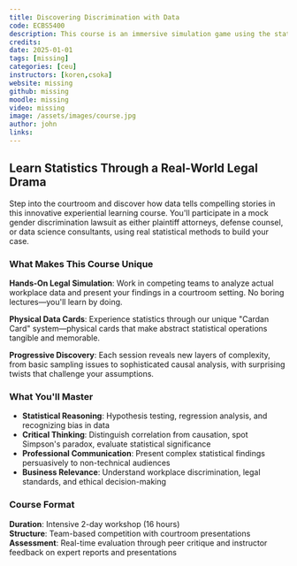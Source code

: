 ```yaml
---
title: Discovering Discrimination with Data
code: ECBS5400
description: This course is an immersive simulation game using the statistical concepts learned earlier to argue about patterns of gender discrimination in the workplace. The focus is on interpreting and communicating data analysis results rather than performing statistical calculations. Various assignments, including readings, essays, and presentations, reinforce the learned concepts.
credits: 
date: 2025-01-01
tags: [missing]
categories: [ceu]
instructors: [koren,csoka]
website: missing
github: missing
moodle: missing
video: missing
image: /assets/images/course.jpg
author: john
links:
---
```


## Learn Statistics Through a Real-World Legal Drama

Step into the courtroom and discover how data tells compelling stories in this innovative experiential learning course. You'll participate in a mock gender discrimination lawsuit as either plaintiff attorneys, defense counsel, or data science consultants, using real statistical methods to build your case.

### What Makes This Course Unique

**Hands-On Legal Simulation**: Work in competing teams to analyze actual workplace data and present your findings in a courtroom setting. No boring lectures—you'll learn by doing.

**Physical Data Cards**: Experience statistics through our unique "Cardan Card" system—physical cards that make abstract statistical operations tangible and memorable.

**Progressive Discovery**: Each session reveals new layers of complexity, from basic sampling issues to sophisticated causal analysis, with surprising twists that challenge your assumptions.

### What You'll Master

- **Statistical Reasoning**: Hypothesis testing, regression analysis, and recognizing bias in data
- **Critical Thinking**: Distinguish correlation from causation, spot Simpson's paradox, evaluate statistical significance
- **Professional Communication**: Present complex statistical findings persuasively to non-technical audiences
- **Business Relevance**: Understand workplace discrimination, legal standards, and ethical decision-making

### Course Format

**Duration**: Intensive 2-day workshop (16 hours)  
**Structure**: Team-based competition with courtroom presentations  
**Assessment**: Real-time evaluation through peer critique and instructor feedback on expert reports and presentations


